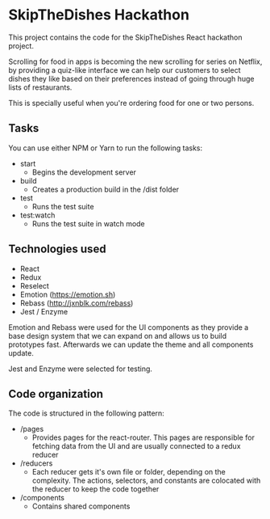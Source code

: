 # SkipTheDishes Hackathon

This project contains the code for the SkipTheDishes React hackathon project.

Scrolling for food in apps is becoming the new scrolling for series on Netflix, by providing a quiz-like interface we can help our customers to select dishes they like based on their preferences instead of going through huge lists of restaurants.

This is specially useful when you're ordering food for one or two persons.

## Tasks

You can use either NPM or Yarn to run the following tasks:

- start
  - Begins the development server
- build
  - Creates a production build in the /dist folder
- test
  - Runs the test suite
- test:watch
  - Runs the test suite in watch mode

## Technologies used

- React
- Redux
- Reselect
- Emotion (https://emotion.sh)
- Rebass (http://jxnblk.com/rebass)
- Jest / Enzyme

Emotion and Rebass were used for the UI components as they provide a base design system that we can expand on and allows us to build prototypes fast. Afterwards we can update the theme and all components update.

Jest and Enzyme were selected for testing.

## Code organization

The code is structured in the following pattern:

- /pages
  - Provides pages for the react-router. This pages are responsible for fetching data from the UI and are usually connected to a redux reducer
- /reducers
  - Each reducer gets it's own file or folder, depending on the complexity. The actions, selectors, and constants are colocated with the reducer to keep the code together
- /components
  - Contains shared components
